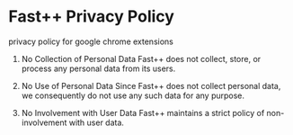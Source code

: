 # Fast++ Privacy Policy
privacy policy for google chrome extensions

1. No Collection of Personal Data
Fast++ does not collect, store, or process any personal data from its users.

2. No Use of Personal Data
Since Fast++ does not collect personal data, we consequently do not use any such data for any purpose. 

3. No Involvement with User Data
Fast++ maintains a strict policy of non-involvement with user data.
